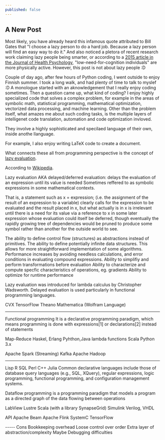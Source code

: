 ```yaml
---
published: false
---
```

## A New Post

Most likely, you have already heard this infamous quote attributed to Bill Gates that "I choose a lazy person to do a hard job. Because a lazy person will find an easy way to do it." And also noticed  a pletora of recent research work claiming lazy people being smarter, or according to a [2015 article in the Journal of Health Psychology](https://journals.sagepub.com/doi/abs/10.1177/1359105314565827?journalCode=hpqa), "low-need-for-cognition individuals" are more physically active. However, this post is not about lazy people :D


Couple of day ago, after few hours of Python coding, I went outside to enjoy Finnish summer. I took a long walk, and had plenty of time to talk to myslef :D A monologue started with an aknowledgement that I really enjoy coding sometimes. Then a question came up, what kind of coding? I enjoy highly specialized code that solves a complex problem, for example in the areas of symbolic math, statistical programming, mathematical optimization, vectorized data processing, and machine learning. Other than the problem itself, what amazes me about such coding tasks, is the multiple layers of intelligenet code translation, automation and code optimization invloved. 

They involve a highly sophisticated and specilaed language of their own, inside anothe llanguage.

For example, I also enjoy writing LaTeX code to create a document.

What connects these all from programming perspective is the concept of [lazy evaluation](https://en.wikipedia.org/wiki/Lazy_evaluation). 

According to [Wikipedia](https://en.wikipedia.org/wiki/Lazy_evaluation). 

Lazy evaluation
AKA delayed/deferred evaluation: delays the evaluation of an expression until its value is needed
Sometimes reffered to as symbolic expressions in some mathematical contexts.

That is, a statement such as x = expression; (i.e. the assignment of the result of an expression to a variable) clearly calls for the expression to be evaluated and the result placed in x, but what actually is in x is irrelevant until there is a need for its value via a reference to x in some later expression whose evaluation could itself be deferred, though eventually the rapidly growing tree of dependencies would be pruned to produce some symbol rather than another for the outside world to see.


The ability to define control flow (structures) as abstractions instead of primitives.
The ability to define potentially infinite data structures. This allows for more straightforward implementation of some algorithms.
Performance increases by avoiding needless calculations, and error conditions in evaluating compound expressions.
Ability to simplifiy and perform transformations before evaluation
Ability to characterize and compute specfic characteristics of operations, eg. gradients
Ability to optimize for runtime performance

Lazy evaluation was introduced for lambda calculus by Christopher Wadsworth.
Delayed evaluation is used particularly in functional programming languages. 

CVX
TensorFlow
Theano
Mathematica (Wolfram Language)

-----
Functional programming
It is a declarative programming paradigm, which means programming is done with expressions[1] or declarations[2] instead of statements

Map-Reduce 
Haskel, Erlang
Pyhthon,Java lambda functions
Scala
Python 3.x

Apache Spark (Streaming)
Kafka 
Apache Hadoop

---
Lisp
R 
SQL
Perl
C++
Julia
Common declarative languages include those of database query languages (e.g., SQL, XQuery), regular expressions, logic programming, functional programming, and configuration management systems.


Dataflow programming
is a programming paradigm that models a program as a directed graph of the data flowing between operations

LabView
Lustre
Scala (with a library SynapseGrid)
Simulink
Verilog, VHDL 

API
Apache Beam
Apache Flink
SystemC
TensorFlow


----- Cons
Bookkeeping overhead
Loose control over order
Extra layer of abstraction/complexity
Maybe Debugging difficulties


